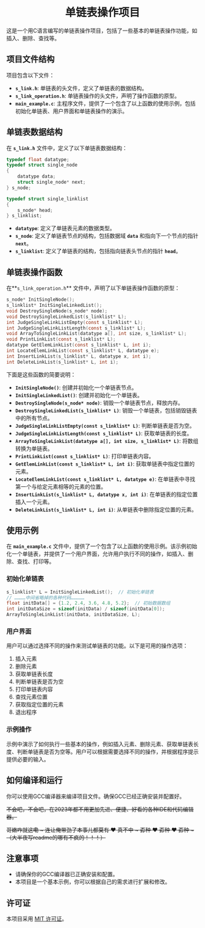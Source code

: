 <div style="text-align: center;">
  <h1>单链表操作项目</h1>
</div>

这是一个用C语言编写的单链表操作项目，包括了一些基本的单链表操作功能，如插入、删除、查找等。

## 项目文件结构

项目包含以下文件：

- **`s_link.h`**: 单链表的头文件，定义了单链表的数据结构。
- **`s_link_operation.h`**: 单链表操作的头文件，声明了操作函数的原型。
- **`main_example.c`**: 主程序文件，提供了一个包含了以上函数的使用示例，包括初始化单链表、用户界面和单链表操作的演示。

## 单链表数据结构

在 **`s_link.h`** 文件中，定义了以下单链表数据结构：

```c
typedef float datatype;
typedef struct single_node
{
    datatype data;
    struct single_node* next;
} s_node;

typedef struct single_linklist
{
    s_node* head;
} s_linklist;
```

- **`datatype`**: 定义了单链表元素的数据类型。
- **`s_node`**: 定义了单链表节点的结构，包括数据域 **`data`** 和指向下一个节点的指针 **`next`**。
- **`s_linklist`**: 定义了单链表的结构，包括指向链表头节点的指针 **`head`**。

## 单链表操作函数

在**`s_link_operation.h`** 文件中，声明了以下单链表操作函数的原型：

```c
s_node* InitSingleNode();
s_linklist* InitSingleLinkedList();
void DestroySingleNode(s_node* node);
void DestroySingleLinkedList(s_linklist* L);
int JudgeSingleLinkListEmpty(const s_linklist* L);
int JudgeSingleLinkListLength(const s_linklist* L);
void ArrayToSingleLinkList(datatype a[], int size, s_linklist* L);
void PrintLinkList(const s_linklist* L);
datatype GetElemLinkList(const s_linklist* L, int i);
int LocateElemLinkList(const s_linklist* L, datatype e);
int InsertLinkList(s_linklist* L, datatype x, int i);
int DeleteLinkList(s_linklist* L, int i);
```

下面是这些函数的简要说明：

- **`InitSingleNode()`**: 创建并初始化一个单链表节点。
- **`InitSingleLinkedList()`**: 创建并初始化一个单链表。
- **`DestroySingleNode(s_node* node)`**: 销毁一个单链表节点，释放内存。
- **`DestroySingleLinkedList(s_linklist* L)`**: 销毁一个单链表，包括销毁链表中的所有节点。
- **`JudgeSingleLinkListEmpty(const s_linklist* L)`**: 判断单链表是否为空。
- **`JudgeSingleLinkListLength(const s_linklist* L)`**: 获取单链表的长度。
- **`ArrayToSingleLinkList(datatype a[], int size, s_linklist* L)`**: 将数组转换为单链表。
- **`PrintLinkList(const s_linklist* L)`**: 打印单链表内容。
- **`GetElemLinkList(const s_linklist* L, int i)`**: 获取单链表中指定位置的元素。
- **`LocateElemLinkList(const s_linklist* L, datatype e)`**: 在单链表中寻找第一个与给定元素相等的元素的位置。
- **`InsertLinkList(s_linklist* L, datatype x, int i)`**: 在单链表的指定位置插入一个元素。
- **`DeleteLinkList(s_linklist* L, int i)`**: 从单链表中删除指定位置的元素。

## 使用示例

在 **`main_example.c`** 文件中，提供了一个包含了以上函数的使用示例。该示例初始化一个单链表，并提供了一个用户界面，允许用户执行不同的操作，如插入、删除、查找、打印等。

### 初始化单链表

```c
s_linklist* L = InitSingleLinkedList();  // 初始化单链表
// …………中间省略掉的各种代码……………
float initData[] = {1.2, 2.4, 3.6, 4.8, 5.2};  // 初始数据数组
int initDataSize = sizeof(initData) / sizeof(initData[0]);
ArrayToSingleLinkList(initData, initDataSize, L);
```

### 用户界面

用户可以通过选择不同的操作来测试单链表的功能。以下是可用的操作选项：

1. 插入元素
2. 删除元素
3. 获取单链表长度
4. 判断单链表是否为空
5. 打印单链表内容
6. 查找元素位置
7. 获取指定位置的元素
8. 退出程序

### 示例操作

示例中演示了如何执行一些基本的操作，例如插入元素、删除元素、获取单链表长度、判断单链表是否为空等。用户可以根据需要选择不同的操作，并根据程序提示提供必要的输入。

## 如何编译和运行

你可以使用GCC编译器来编译项目文件。确保GCC已经正确安装并配置好。

~~不会吧，不会吧，在2023年都不用更加先进、便捷、好看的各种IDE和代码编辑器。~~

~~哥嫩咋就这嘞 ~ 连让俺带劲了本事儿都莫有 :heart: 真不中 ~ 孬种 :heart: 孬种 :heart: 孬种 ~ （大半夜写readme的哪有不疯的！！！）~~

## 注意事项

- 请确保你的GCC编译器已正确安装和配置。
- 本项目是一个基本示例，你可以根据自己的需求进行扩展和修改。

## 许可证

本项目采用 [MIT 许可证](LICENSE)。